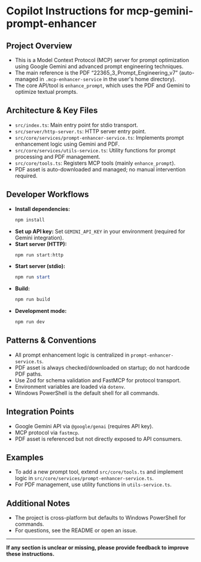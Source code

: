 # Copilot Instructions for mcp-gemini-prompt-enhancer

## Project Overview
- This is a Model Context Protocol (MCP) server for prompt optimization using Google Gemini and advanced prompt engineering techniques.
- The main reference is the PDF “22365_3_Prompt_Engineering_v7” (auto-managed in `.mcp-enhancer-service` in the user's home directory).
- The core API/tool is `enhance_prompt`, which uses the PDF and Gemini to optimize textual prompts.

## Architecture & Key Files
- `src/index.ts`: Main entry point for stdio transport.
- `src/server/http-server.ts`: HTTP server entry point.
- `src/core/services/prompt-enhancer-service.ts`: Implements prompt enhancement logic using Gemini and PDF.
- `src/core/services/utils-service.ts`: Utility functions for prompt processing and PDF management.
- `src/core/tools.ts`: Registers MCP tools (mainly `enhance_prompt`).
- PDF asset is auto-downloaded and managed; no manual intervention required.

## Developer Workflows
- **Install dependencies:**
  ```powershell
  npm install
  ```
- **Set up API key:**
  Set `GEMINI_API_KEY` in your environment (required for Gemini integration).
- **Start server (HTTP):**
  ```powershell
  npm run start:http
  ```
- **Start server (stdio):**
  ```powershell
  npm run start
  ```
- **Build:**
  ```powershell
  npm run build
  ```
- **Development mode:**
  ```powershell
  npm run dev
  ```

## Patterns & Conventions
- All prompt enhancement logic is centralized in `prompt-enhancer-service.ts`.
- PDF asset is always checked/downloaded on startup; do not hardcode PDF paths.
- Use Zod for schema validation and FastMCP for protocol transport.
- Environment variables are loaded via `dotenv`.
- Windows PowerShell is the default shell for all commands.

## Integration Points
- Google Gemini API via `@google/genai` (requires API key).
- MCP protocol via `fastmcp`.
- PDF asset is referenced but not directly exposed to API consumers.

## Examples
- To add a new prompt tool, extend `src/core/tools.ts` and implement logic in `src/core/services/prompt-enhancer-service.ts`.
- For PDF management, use utility functions in `utils-service.ts`.

## Additional Notes
- The project is cross-platform but defaults to Windows PowerShell for commands.
- For questions, see the README or open an issue.

---
**If any section is unclear or missing, please provide feedback to improve these instructions.**

